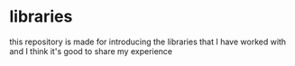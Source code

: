 # libraries
this repository is made for introducing the libraries that I have worked with and I think it's good to share my experience  
